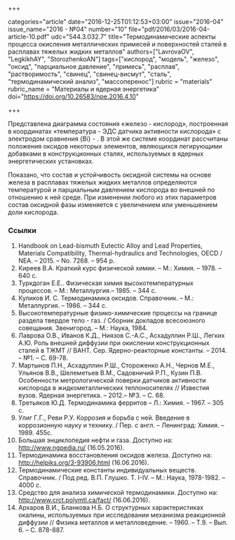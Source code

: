 +++

categories="article"
date="2016-12-25T01:12:53+03:00"
issue="2016-04"
issue_name="2016 - №04"
number="10"
file="pdf/2016/03/2016-04-article-10.pdf"
udc="544.3.032.7"
title="Термодинамические аспекты процесса окисления металлических примесей и поверхностей сталей в расплавах тяжелых жидких металлов"
authors=["LavrovaOV", "LegkikhAY", "StorozhenkoAN"]
tags=["кислород", "модель", "железо", "оксид", "парциальное давление", "примесь", "расплав", "растворимость", "свинец", "свинец-висмут", "сталь", "термодинамический анализ", "массоперенос"]
rubric = "materials"
rubric_name = "Материалы и ядерная энергетика"
doi="https://doi.org/10.26583/npe.2016.4.10"

+++

Представлена диаграмма состояния «железо - кислород», построенная в координатах «температура - ЭДС датчика активности кислорода» с электродом сравнения {Bi} - <Bi2O3>. В этой же системе координат рассчитаны положения оксидов некоторых элементов, являющихся легирующими добавками в конструкционных сталях, используемых в ядерных энергетических установках.

Показано, что состав и устойчивость оксидной системы на основе железа в расплавах тяжелых жидких металлов определяются температурой и парциальным давлением кислорода во внешней по отношению к ней среде. При изменении любого из этих параметров состав оксидной фазы изменяется с увеличением или уменьшением доли кислорода.

### Ссылки

1. Handbook on Lead-bismuth Eutectic Alloy and Lead Properties, Materials Compatibility, Thermal-hydraulics and Technologies, OECD / NEA. – 2015. – No. 7268. – 954 p.
2. Киреев В.А. Краткий курс физической химии. – М.: Химия. – 1978. – 640 с.
3. Туркдоган Е.Е.. Физическая химия высокотемпературных процессов. – М.: Металлургия.– 1985. – 344 с.
4. Куликов И. С. Термодинамика оксидов. Справочник. – М.: Металлургия. – 1986. – 344 с.
5. Высокотемпературные физико-химические процессы на границе раздела твердое тело - газ. / Сборник докладов всесоюзного совещания. Звенигород. – М.: Наука, 1984.
6. Лаврова О.В., Иванов К.Д., Ниязов С.-А.С., Асхадуллин Р.Ш., Легких А.Ю. Роль внешней диффузии при окислении конструкционных сталей в ТЖМТ // ВАНТ. Сер. Ядерно-реакторные константы. – 2014. – №1. – С. 69-78.
7. Мартынов П.Н., Асхадуллин Р.Ш., Стороженко А.Н., Чернов М.Е., Ульянов В.В., Шелеметьев В.М., Садовничий Р.П., Кузин П.В. Особенности метрологической поверки датчиков активности кислорода в жидкометаллических теплоносителях // Известия вузов. Ядерная энергетика. – 2012.– №3. – С. 68.
8. Третьяков Ю.Д. Термодинамика ферритов – Л.: Химия. – 1967. – 305 с.
9. Улиг Г.Г., Реви Р.У. Коррозия и борьба с ней. Введение в коррозионную науку и технику. / Пер. с англ. – Ленинград: Химия. – 1989. 455с.
10. Большая энциклопедия нефти и газа. Доступно на: http://www.ngpedia.ru/ (16.05.2016).
11. Термодинамика восстановления оксидов железа. Доступно на: http://helpiks.org/3-93906.html (16.06.2016).
12. Термодинамические константы индивидуальных веществ. Справочник. / Под ред. В.П. Глушко. Т. I-IV. – М.: Наука, 1978-1982. – 4000 с.
13. Средство для анализа химической термодинамики. Доступно на: http://www.crct.polymtl.ca/fact/ (16.06.2016).
14. Архаров В.И., Бланкова Н.Б. О структурных характеристиках окалины, используемых при исследовании механизма реакционной диффузии // Физика металлов и металловедение. – 1960. – Т.9. – Вып. 6. – С. 878-887.